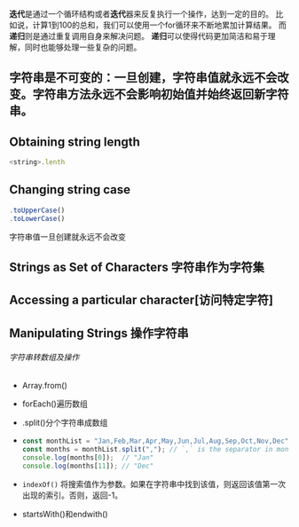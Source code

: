 **迭代**是通过一个循环结构或者**迭代**器来反复执行一个操作，达到一定的目的。 比如说，计算1到100的总和，我们可以使用一个for循环来不断地累加计算结果。 而**递归**则是通过重复调用自身来解决问题。 **递归**可以使得代码更加简洁和易于理解，同时也能够处理一些复杂的问题。



## 字符串是不可变的：一旦创建，字符串值就永远不会改变。字符串方法永远不会影响初始值并始终返回新字符串。



## Obtaining string length



```js
<string>.lenth
```

## Changing string case

```js
.toUpperCase()
.toLowerCase()

```

字符串值一旦创建就永远不会改变

## Strings as Set of Characters 字符串作为字符集







## Accessing a particular character[访问特定字符]





## Manipulating Strings 操作字符串





###### 字符串转数组及操作

- Array.from()

- forEach()遍历数组

- .split()分个字符串成数组

- ```js
  const monthList = "Jan,Feb,Mar,Apr,May,Jun,Jul,Aug,Sep,Oct,Nov,Dec";
  const months = monthList.split(","); // `,` is the separator in monthList.
  console.log(months[0]);  // "Jan"
  console.log(months[11]); // "Dec"
  ```

- `indexOf()` 将搜索值作为参数。如果在字符串中找到该值，则返回该值第一次出现的索引。否则，返回-1。

- startsWith()和endwith()



